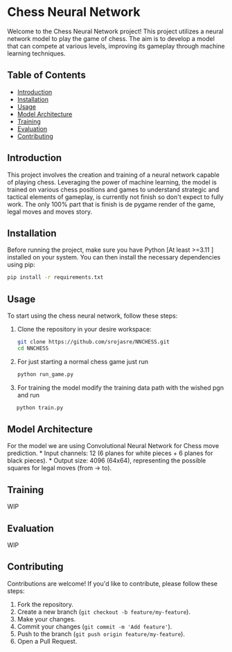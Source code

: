 # Chess Neural Network

Welcome to the Chess Neural Network project! This project utilizes a neural network model to play the game of chess. The aim is to develop a model that can compete at various levels, improving its gameplay through machine learning techniques.

## Table of Contents

- [Introduction](#introduction)
- [Installation](#installation)
- [Usage](#usage)
- [Model Architecture](#model-architecture)
- [Training](#training)
- [Evaluation](#evaluation)
- [Contributing](#contributing)


## Introduction

This project involves the creation and training of a neural network capable of playing chess. Leveraging the power of machine learning, the model is trained on various chess positions and games to understand strategic and tactical elements of gameplay, is currently not finish so don't expect to fully work. The only 100% part that is finish is de pygame render of the game, legal moves and moves story.

## Installation

Before running the project, make sure you have Python [At least >=3.11 ] installed on your system. You can then install the necessary dependencies using pip:

```bash
pip install -r requirements.txt
```

## Usage

To start using the chess neural network, follow these steps:

1. Clone the repository in your desire workspace:
   ```bash
   git clone https://github.com/srojasre/NNCHESS.git
   cd NNCHESS
   ```

2. For just starting a normal chess game just run
   ```bash
   python run_game.py
   ```

3. For training the model modify the training data path with the wished pgn and run
```bash
   python train.py
   ```


## Model Architecture

For the model we are using Convolutional Neural Network for Chess move prediction.
        * Input channels: 12 (6 planes for white pieces + 6 planes for black pieces).
        * Output size: 4096 (64x64), representing the possible squares for legal moves (from -> to).

## Training

WIP

## Evaluation

WIP

## Contributing

Contributions are welcome! If you'd like to contribute, please follow these steps:

1. Fork the repository.
2. Create a new branch (`git checkout -b feature/my-feature`).
3. Make your changes.
4. Commit your changes (`git commit -m 'Add feature'`).
5. Push to the branch (`git push origin feature/my-feature`).
6. Open a Pull Request.
